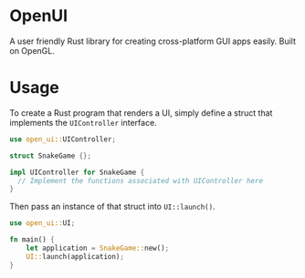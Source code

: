 # OpenUI
A user friendly Rust library for creating cross-platform GUI apps easily. Built on OpenGL.

# Usage
To create a Rust program that renders a UI, simply define a struct that implements the `UIController` interface.

```rust
use open_ui::UIController;

struct SnakeGame {};

impl UIController for SnakeGame {
  // Implement the functions associated with UIController here
}
```

Then pass an instance of that struct into `UI::launch()`.

```rust
use open_ui::UI;

fn main() {
    let application = SnakeGame::new();
    UI::launch(application);
}
```

